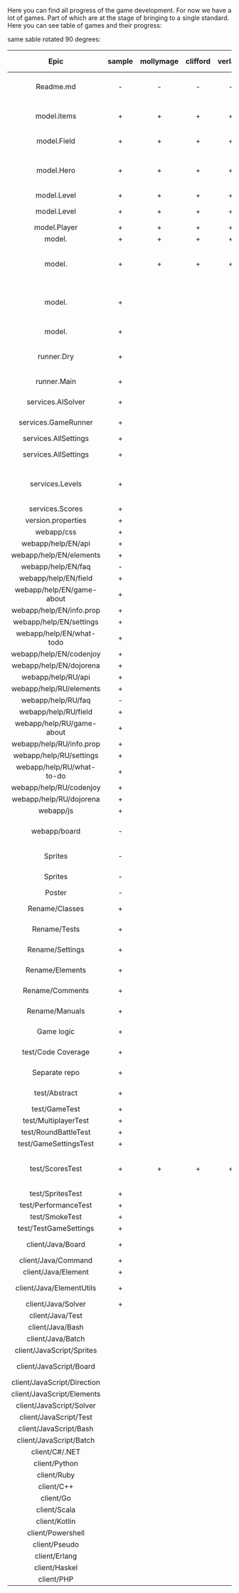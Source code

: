 Here you can find all progress of the game development. For now we have a lot of games.
Part of which are at the stage of bringing to a single standard. 
Here you can see table of games and their progress:

same sable rotated 90 degrees:

|            Epic             | sample | mollymage | clifford | verland | rawelbbub | namdreab | questoria | Description                                                                          | sample-text | a2048 | chess | collapse | excitebike | expansion | fifteen | football | hex | icancode | japanese | kata | knibert | lemonade | lunolet | moebius | pong | puzzlebox | quadro | quake2d | reversi | rubicscube | selfdefense | sokoban | spacerace | startandjump | sudoku | tetris | vacuum | xonix |
|:---------------------------:|:------:|:---------:|:--------:|:-------:|:---------:|:--------:|:---------:|:-------------------------------------------------------------------------------------|:-----------:|:-----:|:-----:|:--------:|:----------:|:---------:|:-------:|:--------:|:---:|:--------:|:--------:|:----:|:-------:|:--------:|:-------:|:-------:|:----:|:---------:|:------:|:-------:|:-------:|:----------:|:-----------:|:-------:|:---------:|:------------:|:------:|:------:|:------:|:-----:|
|          Readme.md          |   -    |     -     |    -     |    -    |     -     |    -     |           | Содержит внятный markdown файл в корне проекта                                       |      -      |   -   |   -   |    -     |     -      |     -     |    -    |    -     |  -  |    -     |    -     |  -   |    -    |    -     |    -    |    -    |  -   |     -     |   -    |    -    |    -    |     -      |      -      |    -    |     -     |      -       |   -    |   -    |   -    |   -   |                  
|         model.items         |   +    |     +     |    +     |    +    |     +     |    +     |           | Все элементы поля содержатся в заданном пакете                                       |             |       |       |          |            |           |         |          |     |          |          |      |         |          |         |         |      |           |        |         |         |            |             |         |           |              |        |        |        |       |                  
|         model.Field         |   +    |     +     |    +     |    +    |     +     |    +     |           | Интерфейс наследует RoundGameField                                                   |             |       |       |          |            |           |         |          |     |          |          |      |         |          |         |         |      |           |        |         |         |            |             |         |           |              |        |        |        |       |                  
|         model.Hero          |   +    |     +     |    +     |    +    |     +     |    +     |           | extends RoundPlayerHero и реализует RoundsDirectionActJoystick, State, HeroState     |             |       |       |          |            |           |         |          |     |          |          |      |         |          |         |         |      |           |        |         |         |            |             |         |           |              |        |        |        |       |                  
|         model.Level         |   +    |     +     |    +     |    +    |     +     |    +     |           | extends AbstractLevel                                                                |             |   +   |   +   |    +     |     +      |     +     |    +    |    +     |  +  |    +     |    +     |      |         |          |         |    +    |  +   |     +     |   +    |    +    |    +    |     +      |      +      |    +    |     +     |      +       |   +    |   +    |   +    |   +   |                  
|         model.Level         |   +    |     +     |    +     |    +    |     +     |    +     |           | has method void fill(PointField field)                                               |             |       |       |          |            |           |         |          |     |          |          |      |         |          |         |         |      |           |        |         |         |            |             |         |           |              |        |        |        |       |                  
|        model.Player         |   +    |     +     |    +     |    +    |     +     |    +     |     +     | extends RoundGamePlayer                                                              |             |       |       |          |            |           |         |          |     |          |          |      |         |          |         |         |      |           |        |         |         |            |             |         |           |              |        |        |        |       |                  
|        model.<Game>         |   +    |     +     |    +     |    +    |     +     |    +     |     +     | extends RoundField                                                                   |             |       |       |          |            |           |         |          |     |          |          |      |         |          |         |         |      |           |        |         |         |            |             |         |           |              |        |        |        |       |                  
|        model.<Game>         |   +    |     +     |    +     |    +    |     +     |    +     |     +     | Класс использует PointField / Accessor для получения элементов на поле               |             |       |       |          |            |           |         |          |     |          |          |      |         |          |         |         |      |           |        |         |         |            |             |         |           |              |        |        |        |       |                  
|        model.<Game>         |   +    |           |          |         |           |          |           | Класс реализует метод List<Player> load(String board, Function<Hero, Player> player) |             |       |       |          |            |           |         |          |     |          |          |      |         |          |         |         |      |           |        |         |         |            |             |         |           |              |        |        |        |       |                  
|        model.<Game>         |   +    |           |          |         |           |          |           | Класс реализует метод BoardReader<Player> reader()                                   |             |       |       |          |            |           |         |          |     |          |          |      |         |          |         |         |      |           |        |         |         |            |             |         |           |              |        |        |        |       |                  
|         runner.Dry          |   +    |           |          |         |           |          |           | Содержит этот класс для быстрого прогона игры в руном режиме                         |             |       |       |          |            |           |         |          |     |          |          |      |         |          |         |         |      |           |        |         |         |            |             |         |           |              |        |        |        |       |                  
|         runner.Main         |   +    |           |          |         |           |          |           | Содержит этот класс для запуска игры без сервера                                     |             |       |       |          |            |           |         |          |     |          |          |      |         |          |         |         |      |           |        |         |         |            |             |         |           |              |        |        |        |       |                  
|      services.AISolver      |   +    |           |          |         |           |          |           | Содержит этот класс для симуляции AI                                                 |             |       |       |          |            |           |         |          |     |          |          |      |         |          |         |         |      |           |        |         |         |            |             |         |           |              |        |        |        |       |                  
|     services.GameRunner     |   +    |           |          |         |           |          |           | Реализован так же как в Sample/MollyMage                                             |             |       |       |          |            |           |         |          |     |          |          |      |         |          |         |         |      |           |        |         |         |            |             |         |           |              |        |        |        |       |                  
|    services.AllSettings     |   +    |           |          |         |           |          |           | Implements AllSettings                                                               |             |       |       |          |            |           |         |          |     |          |          |      |         |          |         |         |      |           |        |         |         |            |             |         |           |              |        |        |        |       |                  
|    services.AllSettings     |   +    |           |          |         |           |          |           | Содержит метод Calculator<Void> calculator()                                         |             |       |       |          |            |           |         |          |     |          |          |      |         |          |         |         |      |           |        |         |         |            |             |         |           |              |        |        |        |       |                  
|       services.Levels       |   +    |           |          |         |           |          |           | Содержит метод void setup(GameSettings settings) c несколькими уровнями              |             |       |       |          |            |           |         |          |     |          |          |      |         |          |         |         |      |           |        |         |         |            |             |         |           |              |        |        |        |       |                  
|       services.Scores       |   +    |           |          |         |           |          |           | extends ScoresMap                                                                    |             |       |       |          |            |           |         |          |     |          |          |      |         |          |         |         |      |           |        |         |         |            |             |         |           |              |        |        |        |       |                  
|     version.properties      |   +    |           |          |         |           |          |           | Такой же как у Sample                                                                |             |       |       |          |            |           |         |          |     |          |          |      |         |          |         |         |      |           |        |         |         |            |             |         |           |              |        |        |        |       |                  
|         webapp/css          |   +    |           |          |         |           |          |           | Такой же как у Sample                                                                |             |       |       |          |            |           |         |          |     |          |          |      |         |          |         |         |      |           |        |         |         |            |             |         |           |              |        |        |        |       |                  
|     webapp/help/EN/api      |   +    |           |          |         |           |          |           | Есть                                                                                 |             |       |       |          |            |           |         |          |     |          |          |      |         |          |         |         |      |           |        |         |         |            |             |         |           |              |        |        |        |       |                  
|   webapp/help/EN/elements   |   +    |           |          |         |           |          |           | Сгенерирован правильно                                                               |             |       |       |          |            |           |         |          |     |          |          |      |         |          |         |         |      |           |        |         |         |            |             |         |           |              |        |        |        |       |                  
|     webapp/help/EN/faq      |   -    |           |          |         |           |          |           | Есть                                                                                 |             |       |       |          |            |           |         |          |     |          |          |      |         |          |         |         |      |           |        |         |         |            |             |         |           |              |        |        |        |       |                  
|    webapp/help/EN/field     |   +    |           |          |         |           |          |           | Есть                                                                                 |             |       |       |          |            |           |         |          |     |          |          |      |         |          |         |         |      |           |        |         |         |            |             |         |           |              |        |        |        |       |                  
|  webapp/help/EN/game-about  |   +    |           |          |         |           |          |           | Есть                                                                                 |             |       |       |          |            |           |         |          |     |          |          |      |         |          |         |         |      |           |        |         |         |            |             |         |           |              |        |        |        |       |                  
|  webapp/help/EN/info.prop   |   +    |           |          |         |           |          |           | Есть                                                                                 |             |       |       |          |            |           |         |          |     |          |          |      |         |          |         |         |      |           |        |         |         |            |             |         |           |              |        |        |        |       |                  
|   webapp/help/EN/settings   |   +    |           |          |         |           |          |           | Сгенерирован правильно                                                               |             |       |       |          |            |           |         |          |     |          |          |      |         |          |         |         |      |           |        |         |         |            |             |         |           |              |        |        |        |       |                  
|  webapp/help/EN/what-todo   |   +    |           |          |         |           |          |           | Есть                                                                                 |             |       |       |          |            |           |         |          |     |          |          |      |         |          |         |         |      |           |        |         |         |            |             |         |           |              |        |        |        |       |                  
|   webapp/help/EN/codenjoy   |   +    |           |          |         |           |          |           | Сгенерирован правильно                                                               |             |       |       |          |            |           |         |          |     |          |          |      |         |          |         |         |      |           |        |         |         |            |             |         |           |              |        |        |        |       |                  
|   webapp/help/EN/dojorena   |   +    |           |          |         |           |          |           | Сгенерирован правильно                                                               |             |       |       |          |            |           |         |          |     |          |          |      |         |          |         |         |      |           |        |         |         |            |             |         |           |              |        |        |        |       |                  
|     webapp/help/RU/api      |   +    |           |          |         |           |          |           | Есть                                                                                 |             |       |       |          |            |           |         |          |     |          |          |      |         |          |         |         |      |           |        |         |         |            |             |         |           |              |        |        |        |       |                  
|   webapp/help/RU/elements   |   +    |           |          |         |           |          |           | Сгенерирован правильно                                                               |             |       |       |          |            |           |         |          |     |          |          |      |         |          |         |         |      |           |        |         |         |            |             |         |           |              |        |        |        |       |                  
|     webapp/help/RU/faq      |   -    |           |          |         |           |          |           | Есть                                                                                 |             |       |       |          |            |           |         |          |     |          |          |      |         |          |         |         |      |           |        |         |         |            |             |         |           |              |        |        |        |       |                  
|    webapp/help/RU/field     |   +    |           |          |         |           |          |           | Есть                                                                                 |             |       |       |          |            |           |         |          |     |          |          |      |         |          |         |         |      |           |        |         |         |            |             |         |           |              |        |        |        |       |                  
|  webapp/help/RU/game-about  |   +    |           |          |         |           |          |           | Есть                                                                                 |             |       |       |          |            |           |         |          |     |          |          |      |         |          |         |         |      |           |        |         |         |            |             |         |           |              |        |        |        |       |                  
|  webapp/help/RU/info.prop   |   +    |           |          |         |           |          |           | Есть                                                                                 |             |       |       |          |            |           |         |          |     |          |          |      |         |          |         |         |      |           |        |         |         |            |             |         |           |              |        |        |        |       |                  
|   webapp/help/RU/settings   |   +    |           |          |         |           |          |           | Сгенерирован правильно                                                               |             |       |       |          |            |           |         |          |     |          |          |      |         |          |         |         |      |           |        |         |         |            |             |         |           |              |        |        |        |       |                  
|  webapp/help/RU/what-to-do  |   +    |           |          |         |           |          |           | Есть                                                                                 |             |       |       |          |            |           |         |          |     |          |          |      |         |          |         |         |      |           |        |         |         |            |             |         |           |              |        |        |        |       |                  
|   webapp/help/RU/codenjoy   |   +    |           |          |         |           |          |           | Сгенерирован правильно                                                               |             |       |       |          |            |           |         |          |     |          |          |      |         |          |         |         |      |           |        |         |         |            |             |         |           |              |        |        |        |       |                  
|   webapp/help/RU/dojorena   |   +    |           |          |         |           |          |           | Сгенерирован правильно                                                               |             |       |       |          |            |           |         |          |     |          |          |      |         |          |         |         |      |           |        |         |         |            |             |         |           |              |        |        |        |       |
|          webapp/js          |   +    |           |          |         |           |          |           | Такой же как у Sample                                                                |             |       |       |          |            |           |         |          |     |          |          |      |         |          |         |         |      |           |        |         |         |            |             |         |           |              |        |        |        |       |
|        webapp/board         |   -    |           |          |         |           |          |           | Прорисован по новым спрайтам и соответствует картинке мануала                        |             |       |       |          |            |           |         |          |     |          |          |      |         |          |         |         |      |           |        |         |         |            |             |         |           |              |        |        |        |       |
|           Sprites           |   -    |           |          |         |           |          |           | Перерисован по новому дизайну                                                        |             |       |       |          |            |           |         |          |     |          |          |      |         |          |         |         |      |           |        |         |         |            |             |         |           |              |        |        |        |       |                  
|           Sprites           |   -    |           |          |         |           |          |           | Содержит xsf с исходниками                                                           |             |       |       |          |            |           |         |          |     |          |          |      |         |          |         |         |      |           |        |         |         |            |             |         |           |              |        |        |        |       |                  
|           Poster            |   -    |           |          |         |           |          |           | Прорисован                                                                           |             |       |       |          |            |           |         |          |     |          |          |      |         |          |         |         |      |           |        |         |         |            |             |         |           |              |        |        |        |       |                  
|       Rename/Classes        |   +    |           |          |         |           |          |           | Переименовано по новому дизайну                                                      |             |       |       |          |            |           |         |          |     |          |          |      |         |          |         |         |      |           |        |         |         |            |             |         |           |              |        |        |        |       |                  
|        Rename/Tests         |   +    |           |          |         |           |          |           | Переименовано по новому дизайну                                                      |             |       |       |          |            |           |         |          |     |          |          |      |         |          |         |         |      |           |        |         |         |            |             |         |           |              |        |        |        |       |                  
|       Rename/Settings       |   +    |           |          |         |           |          |           | Переименовано по новому дизайну                                                      |             |       |       |          |            |           |         |          |     |          |          |      |         |          |         |         |      |           |        |         |         |            |             |         |           |              |        |        |        |       |                  
|       Rename/Elements       |   +    |           |          |         |           |          |           | Переименовано по новому дизайну                                                      |             |       |       |          |            |           |         |          |     |          |          |      |         |          |         |         |      |           |        |         |         |            |             |         |           |              |        |        |        |       |                  
|       Rename/Comments       |   +    |           |          |         |           |          |           | Переименовано по новому дизайну                                                      |             |       |       |          |            |           |         |          |     |          |          |      |         |          |         |         |      |           |        |         |         |            |             |         |           |              |        |        |        |       |                  
|       Rename/Manuals        |   +    |           |          |         |           |          |           | Переименовано по новому дизайну                                                      |             |       |       |          |            |           |         |          |     |          |          |      |         |          |         |         |      |           |        |         |         |            |             |         |           |              |        |        |        |       |                  
|         Game logic          |   +    |           |          |         |           |          |           | Продумана ли игровая логика                                                          |             |       |       |          |            |           |         |          |     |          |          |      |         |          |         |         |      |           |        |         |         |            |             |         |           |              |        |        |        |       |                  
|     test/Code Coverage      |   +    |           |          |         |           |          |           | Написано ли достаточно тестов                                                        |             |       |       |          |            |           |         |          |     |          |          |      |         |          |         |         |      |           |        |         |         |            |             |         |           |              |        |        |        |       |                  
|        Separate repo        |   +    |           |          |         |           |          |           | Выделен ли репозиторий как отдельный                                                 |             |       |       |          |            |           |         |          |     |          |          |      |         |          |         |         |      |           |        |         |         |            |             |         |           |              |        |        |        |       |                  
|        test/Abstract        |   +    |           |          |         |           |          |           | extends NewAbstractBaseGameTest                                                      |             |       |       |          |            |           |         |          |     |          |          |      |         |          |         |         |      |           |        |         |         |            |             |         |           |              |        |        |        |       |                  
|        test/GameTest        |   +    |           |          |         |           |          |           | // given // when // then                                                             |             |       |       |          |            |           |         |          |     |          |          |      |         |          |         |         |      |           |        |         |         |            |             |         |           |              |        |        |        |       |                  
|    test/MultiplayerTest     |   +    |           |          |         |           |          |           | // given // when // then                                                             |             |       |       |          |            |           |         |          |     |          |          |      |         |          |         |         |      |           |        |         |         |            |             |         |           |              |        |        |        |       |                  
|    test/RoundBattleTest     |   +    |           |          |         |           |          |           | // given // when // then                                                             |             |       |       |          |            |           |         |          |     |          |          |      |         |          |         |         |      |           |        |         |         |            |             |         |           |              |        |        |        |       |                  
|    test/GameSettingsTest    |   +    |           |          |         |           |          |           | // given // when // then                                                             |             |       |       |          |            |           |         |          |     |          |          |      |         |          |         |         |      |           |        |         |         |            |             |         |           |              |        |        |        |       |                  
|       test/ScoresTest       |   +    |     +     |    +     |    +    |     +     |    +     |     -     | Наследует AbstractScoresTest и реализован как в MollyMage                            |      +      |   +   |   +   |    +     |     +      |     -     |    +    |    +     |  +  |    +     |    +     |  -   |         |    +     |    +    |    +    |  +   |     +     |   +    |    +    |    +    |     +      |      +      |    +    |     +     |      +       |   +    |        |   +    |   +   |                  
|      test/SpritesTest       |   +    |           |          |         |           |          |           | Есть                                                                                 |             |       |       |          |            |           |         |          |     |          |          |      |         |          |         |         |      |           |        |         |         |            |             |         |           |              |        |        |        |       |                  
|    test/PerformanceTest     |   +    |           |          |         |           |          |           | Есть                                                                                 |             |       |       |          |            |           |         |          |     |          |          |      |         |          |         |         |      |           |        |         |         |            |             |         |           |              |        |        |        |       |                  
|       test/SmokeTest        |   +    |           |          |         |           |          |           | Есть                                                                                 |             |       |       |          |            |           |         |          |     |          |          |      |         |          |         |         |      |           |        |         |         |            |             |         |           |              |        |        |        |       |                  
|    test/TestGameSettings    |   +    |           |          |         |           |          |           | Есть                                                                                 |             |       |       |          |            |           |         |          |     |          |          |      |         |          |         |         |      |           |        |         |         |            |             |         |           |              |        |        |        |       |                  
|      client/Java/Board      |   +    |           |          |         |           |          |           | Содержит все необходимые методы                                                      |             |       |       |          |            |           |         |          |     |          |          |      |         |          |         |         |      |           |        |         |         |            |             |         |           |              |        |        |        |       |                  
|     client/Java/Command     |   +    |           |          |         |           |          |           | Есть                                                                                 |             |       |       |          |            |           |         |          |     |          |          |      |         |          |         |         |      |           |        |         |         |            |             |         |           |              |        |        |        |       |                  
|     client/Java/Element     |   +    |           |          |         |           |          |           | Сгенерирован правильно                                                               |             |       |       |          |            |           |         |          |     |          |          |      |         |          |         |         |      |           |        |         |         |            |             |         |           |              |        |        |        |       |                  
|  client/Java/ElementUtils   |   +    |           |          |         |           |          |           | Содержит вспомогательные методы                                                      |             |       |       |          |            |           |         |          |     |          |          |      |         |          |         |         |      |           |        |         |         |            |             |         |           |              |        |        |        |       |                  
|     client/Java/Solver      |   +    |           |          |         |           |          |           | Есть                                                                                 |             |       |       |          |            |           |         |          |     |          |          |      |         |          |         |         |      |           |        |         |         |            |             |         |           |              |        |        |        |       |                  
|      client/Java/Test       |        |           |          |         |           |          |           | Тестирует все методы                                                                 |             |       |       |          |            |           |         |          |     |          |          |      |         |          |         |         |      |           |        |         |         |            |             |         |           |              |        |        |        |       |                  
|      client/Java/Bash       |        |           |          |         |           |          |           | Можно запустить клиента                                                              |             |       |       |          |            |           |         |          |     |          |          |      |         |          |         |         |      |           |        |         |         |            |             |         |           |              |        |        |        |       |                  
|      client/Java/Batch      |        |           |          |         |           |          |           | Можно запустить клиента                                                              |             |       |       |          |            |           |         |          |     |          |          |      |         |          |         |         |      |           |        |         |         |            |             |         |           |              |        |        |        |       |                  
|  client/JavaScript/Sprites  |        |           |          |         |           |          |           | Копия тех что в игре                                                                 |             |       |       |          |            |           |         |          |     |          |          |      |         |          |         |         |      |           |        |         |         |            |             |         |           |              |        |        |        |       |                  
|   client/JavaScript/Board   |        |           |          |         |           |          |           | Содержит все необходимые методы                                                      |             |       |       |          |            |           |         |          |     |          |          |      |         |          |         |         |      |           |        |         |         |            |             |         |           |              |        |        |        |       |                  
| client/JavaScript/Direction |        |           |          |         |           |          |           | Есть                                                                                 |             |       |       |          |            |           |         |          |     |          |          |      |         |          |         |         |      |           |        |         |         |            |             |         |           |              |        |        |        |       |                  
| client/JavaScript/Elements  |        |           |          |         |           |          |           | Сгенерирован правильно                                                               |             |       |       |          |            |           |         |          |     |          |          |      |         |          |         |         |      |           |        |         |         |            |             |         |           |              |        |        |        |       |                  
|  client/JavaScript/Solver   |        |           |          |         |           |          |           | Есть                                                                                 |             |       |       |          |            |           |         |          |     |          |          |      |         |          |         |         |      |           |        |         |         |            |             |         |           |              |        |        |        |       |                  
|   client/JavaScript/Test    |        |           |          |         |           |          |           | Тестирует все методы                                                                 |             |       |       |          |            |           |         |          |     |          |          |      |         |          |         |         |      |           |        |         |         |            |             |         |           |              |        |        |        |       |                  
|   client/JavaScript/Bash    |        |           |          |         |           |          |           | Можно запустить клиента                                                              |             |       |       |          |            |           |         |          |     |          |          |      |         |          |         |         |      |           |        |         |         |            |             |         |           |              |        |        |        |       |                  
|   client/JavaScript/Batch   |        |           |          |         |           |          |           | Можно запустить клиента                                                              |             |       |       |          |            |           |         |          |     |          |          |      |         |          |         |         |      |           |        |         |         |            |             |         |           |              |        |        |        |       |
|       client/C#/.NET        |        |           |          |         |           |          |           | TBD расписать                                                                        |             |       |       |          |            |           |         |          |     |          |          |      |         |          |         |         |      |           |        |         |         |            |             |         |           |              |        |        |        |       |                  
|        client/Python        |        |           |          |         |           |          |           | TBD расписать                                                                        |             |       |       |          |            |           |         |          |     |          |          |      |         |          |         |         |      |           |        |         |         |            |             |         |           |              |        |        |        |       |                  
|         client/Ruby         |        |           |          |         |           |          |           | TBD расписать                                                                        |             |       |       |          |            |           |         |          |     |          |          |      |         |          |         |         |      |           |        |         |         |            |             |         |           |              |        |        |        |       |                  
|         client/C++          |        |           |          |         |           |          |           | TBD расписать                                                                        |             |       |       |          |            |           |         |          |     |          |          |      |         |          |         |         |      |           |        |         |         |            |             |         |           |              |        |        |        |       |                  
|          client/Go          |        |           |          |         |           |          |           | TBD расписать                                                                        |             |       |       |          |            |           |         |          |     |          |          |      |         |          |         |         |      |           |        |         |         |            |             |         |           |              |        |        |        |       |                  
|        client/Scala         |        |           |          |         |           |          |           | TBD расписать                                                                        |             |       |       |          |            |           |         |          |     |          |          |      |         |          |         |         |      |           |        |         |         |            |             |         |           |              |        |        |        |       |                  
|        client/Kotlin        |        |           |          |         |           |          |           | TBD расписать                                                                        |             |       |       |          |            |           |         |          |     |          |          |      |         |          |         |         |      |           |        |         |         |            |             |         |           |              |        |        |        |       |                  
|      client/Powershell      |        |           |          |         |           |          |           | TBD расписать                                                                        |             |       |       |          |            |           |         |          |     |          |          |      |         |          |         |         |      |           |        |         |         |            |             |         |           |              |        |        |        |       |                  
|        client/Pseudo        |        |           |          |         |           |          |           | TBD расписать                                                                        |             |       |       |          |            |           |         |          |     |          |          |      |         |          |         |         |      |           |        |         |         |            |             |         |           |              |        |        |        |       |                  
|        client/Erlang        |        |           |          |         |           |          |           | TBD расписать                                                                        |             |       |       |          |            |           |         |          |     |          |          |      |         |          |         |         |      |           |        |         |         |            |             |         |           |              |        |        |        |       |                  
|        client/Haskel        |        |           |          |         |           |          |           | TBD расписать                                                                        |             |       |       |          |            |           |         |          |     |          |          |      |         |          |         |         |      |           |        |         |         |            |             |         |           |              |        |        |        |       |                  
|         client/PHP          |        |           |          |         |           |          |           | TBD расписать                                                                        |             |       |       |          |            |           |         |          |     |          |          |      |         |          |         |         |      |           |        |         |         |            |             |         |           |              |        |        |        |       |                  
